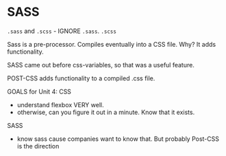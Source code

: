 # SASS

`.sass` and `.scss` - IGNORE `.sass`.  `.scss`

Sass is a pre-processor.  Compiles eventually into a CSS file.  Why?  It adds functionality.

SASS came out before css-variables, so that was a useful feature.  


POST-CSS
adds functionality to a compiled .css file.  


GOALS for Unit 4:
CSS
  - understand flexbox VERY well.
  - otherwise, can you figure it out in a minute.  Know that it exists.

  SASS
  - know sass cause companies want to know that.  But probably Post-CSS is the direction